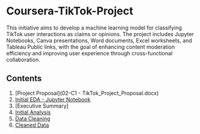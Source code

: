 # Coursera-TikTok-Project
This initiative aims to develop a machine learning model for classifying TikTok user interactions as claims or opinions. The project includes Jupyter Notebooks, Canva presentations, Word documents, Excel worksheets, and Tableau Public links, with the goal of enhancing content moderation efficiency and improving user experience through cross-functional collaboration.

## Contents
1. [Project Proposal](02-C1 - TikTok_Project_Proposal.docx)
2. [Initial EDA - Jupyter Notebook]()
3. [Executive Summary]
4. [Initial Analysis](notebooks/01_Initial_Analysis.ipynb)
5. [Data Cleaning](notebooks/02_Data_Cleaning.ipynb)
6. [Cleaned Data](data/cleaned_data.csv)
